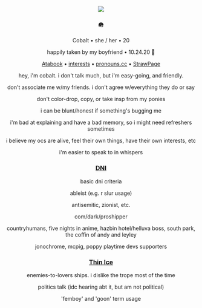 <div align="center">

![](https://i.imgur.com/udDKdNB.gif)

### 🪖

Cobalt • she / her • 20

happily taken by my boyfriend • 10.24.20 💙

[Atabook](https://cobaltpng.atabook.org/) • [interests](https://github.com/cobaltpngsituation/thefootsoldier) • [pronouns.cc](https://pronouns.cc/@cobaltpngsituation) • [StrawPage](https://cobaltpng.straw.page/)

hey, i'm cobalt. i don't talk much, but i'm easy-going, and friendly.

don't associate me w/my friends. i don't agree w/everything they do or say

don't color-drop, copy, or take insp from my ponies

i can be blunt/honest if something's bugging me

i'm bad at explaining and have a bad memory, so i might need refreshers sometimes

i believe my ocs are alive, feel their own things, have their own interests, etc

i'm easier to speak to in whispers

### <ins>DNI</ins>

basic dni criteria

ableist (e.g. r slur usage)

antisemitic, zionist, etc.

com/dark/proshipper

countryhumans, five nights in anime, hazbin hotel/helluva boss, south park, the coffin of andy and leyley

jonochrome, mcpig, poppy playtime devs supporters

### <ins>Thin Ice</ins>

enemies-to-lovers ships. i dislike the trope most of the time

politics talk (idc hearing abt it, but am not political)

'femboy' and 'goon' term usage
